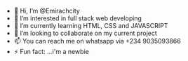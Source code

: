 - 👋 Hi, I’m @Emirachcity
- 👀 I’m interested in full stack web developing
- 🌱 I’m currently learning HTML, CSS and JAVASCRIPT
- 💞️ I’m looking to collaborate on my current project
- 📫 You can reach me on whatsapp via +234 9035093866
- ⚡ Fun fact: ...i'm a newbie
